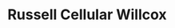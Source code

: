 ---
title: "Russell Cellular Willcox"
url: /willcox/russell-cellular-willcox/
shop: mobile phone
---